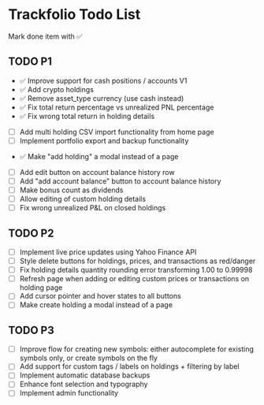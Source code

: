# Trackfolio Todo List
Mark done item with ✅

## TODO P1
- ✅ Improve support for cash positions / accounts V1
- ✅ Add crypto holdings
- ✅ Remove asset_type currency (use cash instead)
- ✅ Fix total return percentage vs unrealized PNL percentage
- ✅ Fix wrong total return in holding details 
- [ ] Add multi holding CSV import functionality from home page
- [ ] Implement portfolio export and backup functionality
- ✅ Make "add holding" a modal instead of a page
- [ ] Add edit button on account balance history row
- [ ] Add "add account balance" button to account balance history
- [ ] Make bonus count as dividends
- [ ] Allow editing of custom holding details
- [ ] Fix wrong unrealized P&L on closed holdings

## TODO P2
- [ ] Implement live price updates using Yahoo Finance API
- [ ] Style delete buttons for holdings, prices, and transactions as red/danger
- [ ] Fix holding details quantity rounding error transforming 1.00 to 0.99998
- [ ] Refresh page when adding or editing custom prices or transactions on holding page
- [ ] Add cursor pointer and hover states to all buttons
- [ ] Make create holding a modal instead of a page

## TODO P3
- [ ] Improve flow for creating new symbols: either autocomplete for existing symbols only, or create symbols on the fly
- [ ] Add support for custom tags / labels on holdings + filtering by label
- [ ] Implement automatic database backups
- [ ] Enhance font selection and typography
- [ ] Implement admin functionality
